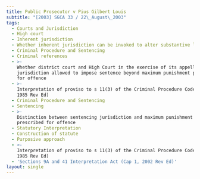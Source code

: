 ```yaml
---
title: Public Prosecutor v Pius Gilbert Louis
subtitle: "[2003] SGCA 33 / 22\_August\_2003"
tags:
  - Courts and Jurisdiction
  - High court
  - Inherent jurisdiction
  - Whether inherent jurisdiction can be invoked to alter substantive law
  - Criminal Procedure and Sentencing
  - Criminal references
  - >-
    Whether district court and High Court in the exercise of its appellate
    jurisdiction allowed to impose sentence beyond maximum punishment prescribed
    for offence
  - >-
    Interpretation of proviso to s 11(3) of the Criminal Procedure Code (Cap 68,
    1985 Rev Ed)
  - Criminal Procedure and Sentencing
  - Sentencing
  - >-
    Distinction between sentencing jurisdiction and maximum punishment
    prescribed for offence
  - Statutory Interpretation
  - Construction of statute
  - Purposive approach
  - >-
    Interpretation of proviso to s 11(3) of the Criminal Procedure Code (Cap 68,
    1985 Rev Ed)
  - 'Sections 9A and 41 Interpretation Act (Cap 1, 2002 Rev Ed)'
layout: single
---
```


